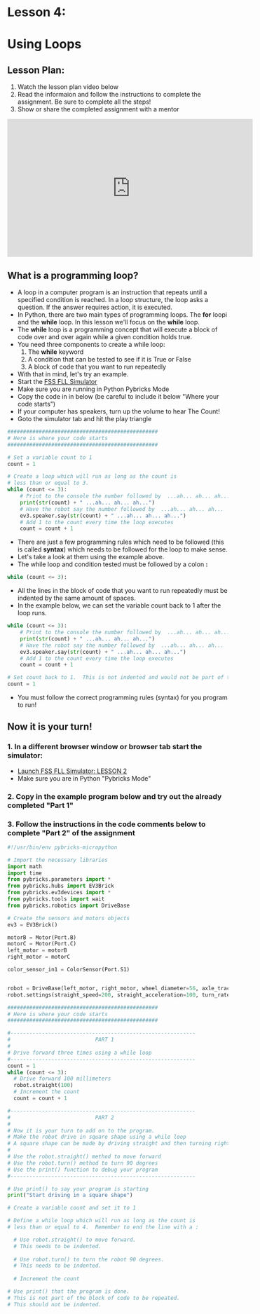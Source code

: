 # Lesson 4:
# Using Loops

## Lesson Plan:
1. Watch the lesson plan video below
2. Read the informaion and follow the instructions to complete the assignment.  Be sure to complete all the steps!
3. Show or share the completed assignment with a mentor

<p align="center">
<iframe width="560" height="315" src="https://www.youtube.com/embed/EdrdanNYi7Q" title="YouTube video player" frameborder="0" allow="accelerometer; autoplay; clipboard-write; encrypted-media; gyroscope; picture-in-picture" allowfullscreen></iframe>
</p>

## What is a programming loop?
 * A loop in a computer program is an instruction that repeats until a specified condition is reached. In a loop structure, the loop asks a question. If the answer requires action, it is executed.
 * In Python, there are two main types of programming loops.  The **for** loopi and the **while** loop.  In this lesson we'll focus on the **while** loop.
 * The **while** loop is a programming concept that will execute a block of code over and over again while a given condition holds true.
 * You need three components to create a while loop:
   1. The **while** keyword
   2. A condition that can be tested to see if it is True or False
   3. A block of code that you want to run repeatedly
 * With that in mind, let's try an example.  
 * Start the [FSS FLL Simulator](https://fssfll.github.io/gears/public/index.html?worldJSON=https%3A%2F%2Ffssfll.github.io%2Ffssfll%2Flessons%2Flesson1%2Flesson1.json)
 * Make sure you are running in Python Pybricks Mode
 * Copy the code in in below (be careful to include it below "Where your code starts")
 * If your computer has speakers, turn up the volume to hear The Count!
 * Goto the simulator tab and hit the play triangle

```python
################################################
# Here is where your code starts
################################################

# Set a variable count to 1
count = 1

# Create a loop which will run as long as the count is
# less than or equal to 3.
while (count <= 3):
    # Print to the console the number followed by  ...ah... ah... ah...
    print(str(count) + " ...ah... ah... ah...")
    # Have the robot say the number followed by  ...ah... ah... ah...
    ev3.speaker.say(str(count) + " ...ah... ah... ah...")
    # Add 1 to the count every time the loop executes
    count = count + 1
```

* There are just a few programming rules which need to be followed (this is called **syntax**) which needs to be followed for the loop to make sense.
* Let's take a look at them using the example above.
* The while loop and condition tested must be followed by a colon **:**

```python
while (count <= 3):
```

* All the lines in the block of code that you want to run repeatedly must be indented by the same amount of spaces.
* In the example below, we can set the variable count back to 1 after the loop runs.

```python
while (count <= 3):
    # Print to the console the number followed by  ...ah... ah... ah...
    print(str(count) + " ...ah... ah... ah...")
    # Have the robot say the number followed by  ...ah... ah... ah...
    ev3.speaker.say(str(count) + " ...ah... ah... ah...")
    # Add 1 to the count every time the loop executes
    count = count + 1

# Set count back to 1.  This is not indented and would not be part of the while loop above.
count = 1
```

* You must follow the correct programming rules (syntax) for you program to run! 

## Now it is your turn!

### 1. In a different browser window or browser tab start the simulator: 

  * [Launch FSS FLL Simulator: LESSON 2](https://fssfll.github.io/gears/public/index.html?worldJSON=https%3A%2F%2Ffssfll.github.io%2Ffssfll%2Flessons%2Flesson1%2Flesson1.json)
  * Make sure you are in Python "Pybricks Mode"

### 2. Copy in the example program below and try out the already completed "Part 1"

### 3. Follow the instructions in the code comments below to complete "Part 2" of the assignment

```python
#!/usr/bin/env pybricks-micropython

# Import the necessary libraries
import math
import time
from pybricks.parameters import *
from pybricks.hubs import EV3Brick
from pybricks.ev3devices import *
from pybricks.tools import wait
from pybricks.robotics import DriveBase

# Create the sensors and motors objects
ev3 = EV3Brick()

motorB = Motor(Port.B)
motorC = Motor(Port.C)
left_motor = motorB
right_motor = motorC

color_sensor_in1 = ColorSensor(Port.S1)


robot = DriveBase(left_motor, right_motor, wheel_diameter=56, axle_track=89)
robot.settings(straight_speed=200, straight_acceleration=100, turn_rate=100, turn_acceleration=100)

################################################
# Here is where your code starts
################################################

#-----------------------------------------------------------
#                           PART 1
#
# Drive forward three times using a while loop
#-----------------------------------------------------------
count = 1
while (count <= 3):
  # Drive forward 100 millimeters
  robot.straight(100)
  # Increment the count
  count = count + 1

#-----------------------------------------------------------
#                           PART 2
#
# Now it is your turn to add on to the program.
# Make the robot drive in square shape using a while loop
# A square shape can be made by driving straight and then turning right 4 times
#
# Use the robot.straight() method to move forward
# Use the robot.turn() method to turn 90 degrees
# Use the print() function to debug your program
#-----------------------------------------------------------

# Use print() to say your program is starting
print("Start driving in a square shape")

# Create a variable count and set it to 1

# Define a while loop which will run as long as the count is
# less than or equal to 4.  Remember to end the line with a :

  # Use robot.straight() to move forward.  
  # This needs to be indented.
  
  # Use robot.turn() to turn the robot 90 degrees. 
  # This needs to be indented.
  
  # Increment the count

# Use print() that the program is done.
# This is not part of the block of code to be repeated.
# This should not be indented.


```


